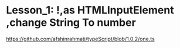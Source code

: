 # Lesson_1: !,as HTMLInputElement ,change String To number
https://github.com/afshinrahmati/typeScript/blob/1.0.2/one.ts
